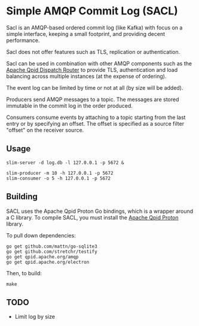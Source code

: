 # Simple AMQP Commit Log (SACL)

Sacl is an AMQP-based ordered commit log (like Kafka) with focus on a simple interface, keeping a small footprint, and providing decent performance.

Sacl does not offer features such as TLS, replication or authentication.

Sacl can be used in combination with other AMQP components such as the [Apache Qpid Dispatch Router](https://qpid.apache.org/components/dispatch-router/index.html) to provide TLS, authentication and load balancing across multiple instances (at the expense of ordering).

The event log can be limited by time or not at all (by size will be added).

Producers send AMQP messages to a topic. The messages are stored immutable in the commit log in the order produced.

Consumers consume events by attaching to a topic starting from the last entry or by specifying an offset. The offset is specified as a source filter "offset" on the receiver source.

## Usage

```
slim-server -d log.db -l 127.0.0.1 -p 5672 &

slim-producer -m 10 -h 127.0.0.1 -p 5672
slim-consumer -o 5 -h 127.0.0.1 -p 5672
```

## Building

SACL uses the Apache Qpid Proton Go bindings, which is a wrapper around a C library. To compile SACL, you must install the [Apache Qpid Proton](https://qpid.apache.org/proton/index.html) library. 

To pull down dependencies:

```
go get github.com/mattn/go-sqlite3
go get github.com/stretchr/testify
go get qpid.apache.org/amqp
go get qpid.apache.org/electron
```

Then, to build:

```
make
```

## TODO

* Limit log by size
